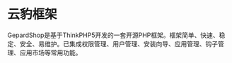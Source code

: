 云豹框架
===============

GepardShop是基于ThinkPHP5开发的一套开源PHP框架。框架简单、快速、稳定、安全、易维护。已集成权限管理、用户管理、安装向导、应用管理、钩子管理、应用市场等常用功能。
